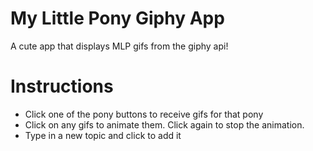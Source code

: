 # My Little Pony Giphy App
A cute app that displays MLP gifs from the giphy api!

# Instructions
- Click one of the pony buttons to receive gifs for that pony
- Click on any gifs to animate them. Click again to stop the animation.
- Type in a new topic and click to add it

